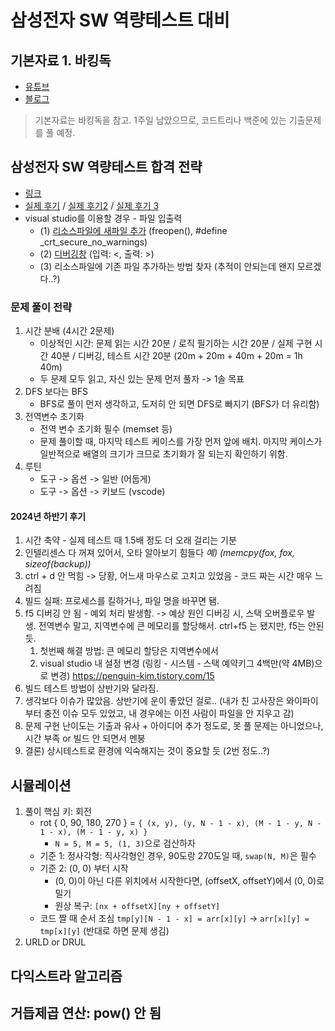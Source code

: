 # 삼성전자 SW 역량테스트 대비

## 기본자료 1. 바킹독
- [유튜브](https://youtu.be/LcOIobH7ues?si=H38RqHtxx6ggNgWI)
- [블로그](https://blog.encrypted.gg/921)

> 기본자료는 바킹독을 참고. 1주일 남았으므로, 코드트리나 백준에 있는 기출문제를 풀 예정.

## 삼성전자 SW 역량테스트 합격 전략
- [링크](https://www.codetree.ai/blog/%EC%82%BC%EC%84%B1-sw-%EC%97%AD%EB%9F%89%ED%85%8C%EC%8A%A4%ED%8A%B8-%EC%A4%80%EB%B9%84-%EC%8B%A4%EC%A0%84-%EB%AC%B8%EC%A0%9C-%ED%92%80%EC%9D%B4%EB%B6%80%ED%84%B0-%ED%95%A9%EA%B2%A9-%EC%A0%84%EB%9E%B5/)
- [실제 후기](https://flik.tistory.com/38) / [실제 후기2](https://garden1500.tistory.com/8) / [실제 후기 3](https://vivivic98.tistory.com/42)
- visual studio를 이용할 경우 - 파일 입출력
  - (1) [리소스파일에 새파일 추가](https://zoosso.tistory.com/930) (freopen(), #define _crt_secure_no_warnings)
  - (2) [디버깅창](https://zoosso.tistory.com/926) (입력: <, 출력: >)
  - (3) 리소스파일에 기존 파일 추가하는 방법 찾자 (추적이 안되는데 왠지 모르겠다..?)

### 문제 풀이 전략
1. 시간 분배 (4시간 2문제)
    - 이상적인 시간: 문제 읽는 시간 20분 / 로직 필기하는 시간 20분 / 실제 구현 시간 40분 / 디버깅, 테스트 시간 20분
      (20m + 20m + 40m + 20m = 1h 40m)
    - 두 문제 모두 읽고, 자신 있는 문제 먼저 풀자 -> 1솔 목표
2. DFS 보다는 BFS
    - BFS로 풀이 먼저 생각하고, 도저히 안 되면 DFS로 빠지기 (BFS가 더 유리함)
3. 전역변수 초기화
    - 전역 변수 초기화 필수 (memset 등)
    - 문제 풀이할 때, 마지막 테스트 케이스를 가장 먼저 앞에 배치. 마지막 케이스가 일반적으로 배열의 크기가 크므로 초기화가 잘 되는지 확인하기 위함.
4. 루틴
   - 도구 -> 옵션 -> 일반 (어둡게)
   - 도구 -> 옵션 -> 키보드 (vscode)

#### 2024년 하반기 후기
1. 시간 축약 - 실제 테스트 때 1.5배 정도 더 오래 걸리는 기분
2. 인텔리센스 다 꺼져 있어서, 오타 알아보기 힘들다 *예) (memcpy(fox, fox, sizeof(backup))*
3. ctrl + d 안 먹힘 -> 당황, 어느새 마우스로 고치고 있었음 - 코드 짜는 시간 매우 느려짐
4. 빌드 실패: 프로세스를 킬하거나, 파일 명을 바꾸면 됌.
5. f5 디버깅 안 됨 - 예외 처리 발생함.
-> 예상 원인 디버깅 시, 스택 오버플로우 발생. 전역변수 말고, 지역변수에 큰 메모리를 할당해서. ctrl+f5 는 됐지만, f5는 안된 듯.
   1. 첫번째 해결 방법: 큰 메모리 할당은 지역변수에서
   2. visual studio 내 설정 변경 (링킹 - 시스템 - 스택 예약키그 4백만(약 4MB)으로 변경) https://penguin-kim.tistory.com/15
7. 빌드 테스트 방법이 상반기와 달라짐.
8. 생각보다 이슈가 많았음. 상반기에 운이 좋았던 걸로.. (내가 친 고사장은 와이파이부터 충전 이슈 모두 있었고, 내 경우에는 이전 사람이 파일을 안 지우고 감)
9. 문제 구현 난이도는 기출과 유사 + 아이디어 추가 정도로, 못 풀 문제는 아니었으나, 시간 부족 or 빌드 안 되면서 멘붕
10. 결론) 상시테스트로 환경에 익숙해지는 것이 중요할 듯 (2번 정도..?)

## 시뮬레이션
1. 풀이 핵심 키: 회전
   - rot { 0, 90, 180, 270 } = ```{ (x, y), (y, N - 1 - x), (M - 1 - y, N - 1 - x), (M - 1 - y, x) }```
      - ```N = 5, M = 5, (1, 3)```으로 검산하자
   - 기준 1: 정사각형: 직사각형인 경우, 90도랑 270도일 때, ```swap(N, M)```은 필수
   - 기준 2: (0, 0) 부터 시작
     - (0, 0)이 아닌 다른 위치에서 시작한다면, (offsetX, offsetY)에서 (0, 0)로 밀기
     - 원상 복구: ```[nx + offsetX][ny + offsetY]```
   - 코드 짤 때 순서 조심
       ```tmp[y][N - 1 - x] = arr[x][y]``` -> ```arr[x][y] = tmp[x][y]``` (반대로 하면 문제 생김)
2. URLD or DRUL

## 다익스트라 알고리즘

## 거듭제곱 연산: pow() 안 됨
